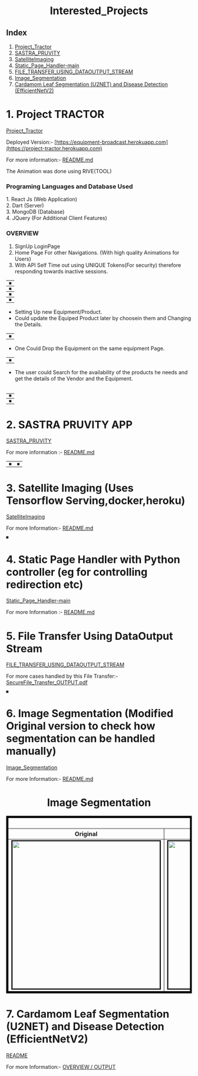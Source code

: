 <h1><center>Interested_Projects<center></h1>

<h2> Index </h2>

1. [Project_Tractor](./Project_Tractor)
2. [SASTRA_PRUVITY](./SASTRA_PRUVITY)
3. [SatelliteImaging](./SatelliteImaging)
4. [Static_Page_Handler-main](./Static_Page_Handler-main)
5. [FILE_TRANSFER_USING_DATAOUTPUT_STREAM](./FILE_TRASFER_USING_DATAOUTPUT_STREAM)
6. [Image_Segmentation](./Image_Segmentation)
7. [Cardamom Leaf Segmentation (U2NET) and Disease Detection (EfficientNetV2)](./Cardamom_leaf_disease_Detection_via_U2net)

<h1>1. Project TRACTOR </h1>

[Project_Tractor](./Project_Tractor)

Deployed Version:- [https://equipment-broadcast.herokuapp.com](https://project-tractor.herokuapp.com)

For more information:- [README.md](./Project_Tractor/README.md)

The Animation was done using RIVE(TOOL)

<h3>Programing Languages and Database Used</h3>
1. React Js (Web Application) <br>
2. Dart     (Server) <br>
3. MongoDB  (Database) <br>
4. JQuery (For Additional Client Features)

<h3>OVERVIEW</h3>

1. SignUp LoginPage
2. Home Page For other Navigations. (With high quality Animations for Users)
3. With API Self Time out using UNIQUE Tokens(For security) therefore responding towards inactive sessions.

<table>
    <tr>
    <th><img src="./README_PROJECT_TRACTOR_FILES\Login SignUp.png" alt="" border=3 ></img></th>
</tr>
<tr>
    <th><img src="./README_PROJECT_TRACTOR_FILES\UpdatePage.png" alt="" border=3 ></img></th>
    </tr>
<tr>
    <th><img src="./README_PROJECT_TRACTOR_FILES\HomePage.png" alt="" border=3 ></img></th>
</tr>
<tr>
    <th><img src="./README_PROJECT_TRACTOR_FILES\API TimeOut.png" alt="" border=3 ></img></th>
    </tr>
</table>

* Setting Up new Equipment/Product.
* Could update the Equiped Product later by choosein them and Changing the Details.

<table>
<tr>
    <th><img src="./README_PROJECT_TRACTOR_FILES\Set Equipment.png" alt="" border=3 ></img></th>
    </tr>
</table>

* One Could Drop the Equipment on the same equipment Page.

<table>
<tr>
<th><img src="./README_PROJECT_TRACTOR_FILES\UpdateEquipmentdetails.png" alt="" border=3 ></img></th></tr>
</table>

* The  user could Search for the availability of the products he needs and get the details of the Vendor and the Equipment.

<table>
<table>
<tr><td colspan="2"><img src="./README_PROJECT_TRACTOR_FILES\Search.png" alt="" border=3 ></img></th></tr>
<tr>
<th><img src="./README_PROJECT_TRACTOR_FILES\UpdateEquipmentdetails 2.png" alt="" border=3 ></img></th></tr>
</table>
<h1>2. SASTRA PRUVITY APP</h1>

[SASTRA_PRUVITY](./SASTRA_PRUVITY)

For more information :- [README.md](./SASTRA_PRUVITY/README.md)

<table>
    <tr>
    <th><img src="./README_IMAGE_FILES/SASTRA_PRUVITY2.png" alt="" border=3 ></img></th>
    <th><img src="./README_IMAGE_FILES/SASTRA_PRUVITY1.png" alt="" border=3 ></img></th>
    </tr>
</table>

<h1>3. Satellite Imaging (Uses Tensorflow Serving,docker,heroku) </h1>

[SatelliteImaging](./SatelliteImaging)

For more Information:- [README.md](./SatelliteImaging/README.md)

<img src="./README_IMAGE_FILES/GUIOUTPUT.png" alt="" border=3 ></img>

<h1>4. Static Page Handler with Python controller (eg for controlling redirection etc)</h1>

[Static_Page_Handler-main](./Static_Page_Handler-main)

For more Information :- [README.md](./Static_Page_Handler-main/README.md)

<h1>5. File Transfer Using DataOutput Stream </h1>

[FILE_TRANSFER_USING_DATAOUTPUT_STREAM](./FILE_TRASFER_USING_DATAOUTPUT_STREAM)

For more cases handled by this File Transfer:- [SecureFile_Transfer_OUTPUT.pdf](./FILE_TRASFER_USING_DATAOUTPUT_STREAM/SecureFile_Transfer_OUTPUT.pdf)

<img src="./README_IMAGE_FILES/FILESERVER.png" alt="" border=3 ></img>

<h1>6. Image Segmentation (Modified Original version to check how segmentation can be handled manually)</h1>

[Image_Segmentation](./Image_Segmentation)

For more Information:- [README.md](./Image_Segmentation/README.md)

<h1 align="center">Image Segmentation</h1>
<table border="5" bordercolor="black" align="center">
        <tr>
            <th colspan="3">Segmentation</th> 
        </tr>
        <tr>
            <th>Original</th>
            <th>Mask</th>
            <th>Segmented Image</th>
        </tr>
        <tr>
            <td><img src="./README_IMAGE_FILES/leaf2.jpg" alt="" border=3 height=400 width=400></img></td>
            <td><img src="./README_IMAGE_FILES/ProperSegmentation_Mask.jpg" alt="" border=3 height=400 width=400></img></td>
            <td><img src="./README_IMAGE_FILES/ProperSegmentation_Result.jpg" alt="" border=3 height=400 width=400></img></td>
        </tr>
</table>

<h1>7. Cardamom Leaf Segmentation (U2NET) and Disease Detection (EfficientNetV2)</h1>

[README](Cardamom_leaf_disease_Detection_via_U2net/README.md)

For more Information:- [OVERVIEW / OUTPUT](Cardamom_leaf_disease_Detection_via_U2net/Cardamom_and_U2Net.pdf)
